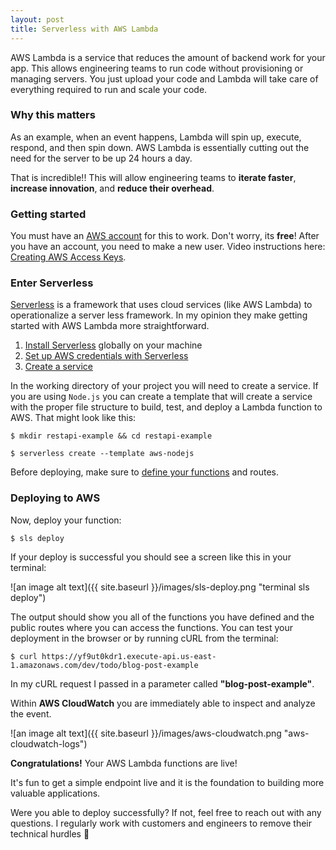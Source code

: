 ```yaml
---
layout: post
title: Serverless with AWS Lambda
---
```



AWS Lambda is a service that reduces the amount of backend work for your app. This allows engineering teams to run code without provisioning or managing servers. You just upload your code and Lambda will take care of everything required to run and scale your code.

### Why this matters

As an example, when an event happens, Lambda will spin up, execute, respond, and then spin down. AWS Lambda is essentially cutting out the need for the server to be up 24 hours a day.

That is incredible!! This will allow engineering teams to **iterate faster**, **increase innovation**, and **reduce their overhead**.

### Getting started

You must have an [AWS account](https://aws.amazon.com/free/) for this to work. Don't worry, its **free**! After you have an account, you need to make a new user. Video instructions here: [Creating AWS Access Keys](https://www.youtube.com/watch?v=HSd9uYj2LJA).

### Enter Serverless

[Serverless](https://serverless.com/) is a framework that uses cloud services (like AWS Lambda) to operationalize a server less framework. In my opinion they make getting started with AWS Lambda more straightforward.

1. [Install Serverless](https://serverless.com/framework/docs/getting-started/) globally on your machine
2. [Set up AWS credentials with Serverless](https://serverless.com/framework/docs/providers/aws/guide/credentials/)
3. [Create a service](https://serverless.com/framework/docs/providers/aws/cli-reference/create/)

In the working directory of your project you will need to create a service. If you are using `Node.js` you can create a template that will create a service with the proper file structure to build, test, and deploy a Lambda function to AWS. That might look like this:

```
$ mkdir restapi-example && cd restapi-example

$ serverless create --template aws-nodejs
```

Before deploying, make sure to [define your functions](https://serverless.com/framework/docs/providers/aws/guide/functions/) and routes.

### Deploying to AWS

Now, deploy your function:

```
$ sls deploy
```

If your deploy is successful you should see a screen like this in your terminal:

![an image alt text]({{ site.baseurl }}/images/sls-deploy.png "terminal sls deploy")

The output should show you all of the functions you have defined and the public routes where you can access the functions. You can test your deployment in the browser or by running cURL from the terminal:

```
$ curl https://yf9ut0kdr1.execute-api.us-east-1.amazonaws.com/dev/todo/blog-post-example
```

In my cURL request I passed in a parameter called **"blog-post-example"**.

Within **AWS CloudWatch** you are immediately able to inspect and analyze the event.

![an image alt text]({{ site.baseurl }}/images/aws-cloudwatch.png "aws-cloudwatch-logs")


**Congratulations!** Your AWS Lambda functions are live!

It's fun to get a simple endpoint live and it is the foundation to building more valuable applications.

Were you able to deploy successfully? If not, feel free to reach out with any questions. I regularly work with customers and engineers to remove their technical hurdles 🙂
